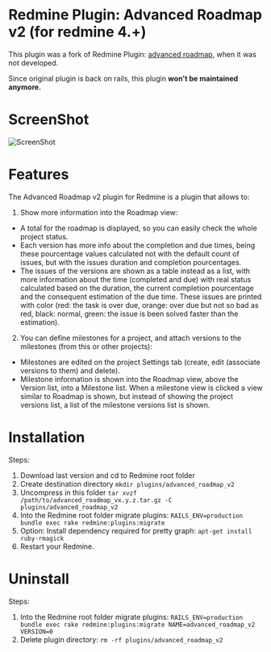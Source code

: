 Redmine Plugin: Advanced Roadmap v2 (for redmine 4.+)
===========================

This plugin was a fork of Redmine Plugin: [advanced roadmap](https://redmine.ociotec.com/projects/advanced-roadmap), when it was not developed.

Since original plugin is back on rails, this plugin **won't be maintained anymore.**

ScreenShot
==========

![ScreenShot](screenshot.png)


Features
========

The Advanced Roadmap v2 plugin for Redmine is a plugin that allows to:

1. Show more information into the Roadmap view:
  *  A total for the roadmap is displayed, so you can easily check the whole project status.
  *  Each version has more info about the completion and due times, being these pourcentage values calculated not with the default count of issues, but with the issues duration and completion pourcentages.
  *  The issues of the versions are shown as a table instead as a list, with more information about the time (completed and due) with real status calculated based on the duration, the current completion pourcentage and the consequent estimation of the due time. These issues are printed with color (red: the task is over due, orange: over due but not so bad as red, black: normal, green: the issue is been solved faster than the estimation).

2. You can define milestones for a project, and attach versions to the milestones (from this or other projects):
  * Milestones are edited on the project Settings tab (create, edit (associate versions to them) and delete).
  * Milestone information is shown into the Roadmap view, above the Version list, into a Milestone list. When a milestone view is clicked a view similar to Roadmap is shown, but instead of showing the project versions list, a list of the milestone versions list is shown.

Installation
============

Steps:

1.  Download last version and cd to Redmine root folder 
2.  Create destination directory `mkdir plugins/advanced_roadmap_v2`
3.  Uncompress in this folder `tar xvzf /path/to/advanced_roadmap_vx.y.z.tar.gz -C plugins/advanced_roadmap_v2`
4.  Into the Redmine root folder migrate plugins: `RAILS_ENV=production bundle exec rake redmine:plugins:migrate`
5.  Option: Install dependency required for pretty graph: `apt-get install ruby-rmagick`
6.  Restart your Redmine.


Uninstall
=========

Steps: 

1. Into the Redmine root folder migrate plugins: `RAILS_ENV=production bundle exec rake redmine:plugins:migrate NAME=advanced_roadmap_v2 VERSION=0`
2. Delete plugin directory: `rm -rf plugins/advanced_roadmap_v2`


